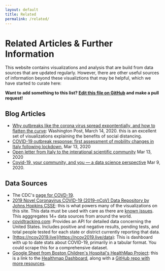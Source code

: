 ```yaml
---
layout: default
title: Related
permalink: /related/
---
```


# Related Articles & Further Information

This website contains visualizations and analysis that are build from data sources that are updated regularly. However, there are other useful sources of information beyond these visualiztions that may be helpful, which we have started to curate here:

**Want to add something to this list?  [Edit this file on GitHub]() and make a pull request!**


## Blog Articles

- [Why outbreaks like the corona virus spread expontentially, and how to flatten the curve](https://www.washingtonpost.com/graphics/2020/world/corona-simulator/?itid=hp_hp-banner-low_virus-simulator520pm%3Ahomepage%2Fstory-ans): Washington Post, March 14, 2020. this is an excellent set of visualizations explaining the benefits of social distancing.
-  [COVID-19 outbreak response: first assessment of mobility changes in Italy following lockdown](https://covid19mm.github.io/in-progress/2020/03/13/first-report-assessment.html), Mar 13, 2020 
-  [Open letter from Italy to the interational scientific community](https://left.it/2020/03/13/covid_19-open-letter-from-italy-to-the-international-scientific-community/)  Mar 13, 2020 
- [Covid-19, your community, and you — a data science perspective](https://www.fast.ai/2020/03/09/coronavirus/) Mar 9, 2020.

## Data Sources

- The CDC's [page for COVD-19](https://www.cdc.gov/coronavirus/2019-ncov/index.html).
- [2019 Novel Coronavirus COVID-19 (2019-nCoV) Data Repository by Johns Hopkins CSSE](https://github.com/CSSEGISandData/COVID-19): this is what powers many of the visualizations on this site.  This data must be used with care as there are [known issues](https://github.com/CSSEGISandData/COVID-19/issues).  This agggregates 14+ data sources from around the world.
- [covidtracking.com](https://covidtracking.com/): Provides an API for detailed data concerning the United States. Includes positive and negative results, pending tests, and total people tested for each state or district currently reporting that data.
- [https://ncov2019.live](https://ncov2019.live/data): This is dashboard with up to date stats about COVID-19, primarily in a tabular format.  You could scrape this for a comprehensive dataset.
- [Google Sheet from Boston Children's Hospital's HealthMap Project](https://docs.google.com/spreadsheets/d/1itaohdPiAeniCXNlntNztZ_oRvjh0HsGuJXUJWET008): this is a link to the [Healthmap Dashboard](https://www.healthmap.org/covid-19/), along with a [GitHub repo with more resources](https://github.com/beoutbreakprepared/nCoV2019).

